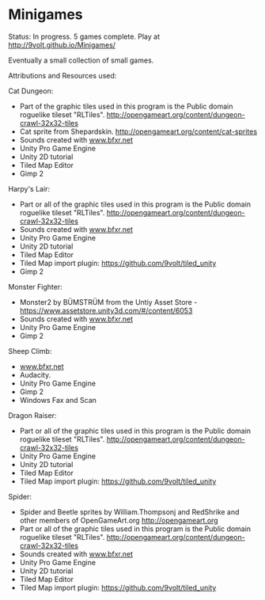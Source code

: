 Minigames
=========
Status:  In progress.  5 games complete.
Play at http://9volt.github.io/Minigames/

Eventually a small collection of small games.

Attributions and Resources used:

Cat Dungeon:
 * Part of the graphic tiles used in this program is the Public domain roguelike tileset "RLTiles".  http://opengameart.org/content/dungeon-crawl-32x32-tiles
 * Cat sprite from Shepardskin. http://opengameart.org/content/cat-sprites
 * Sounds created with www.bfxr.net
 * Unity Pro Game Engine 
 * Unity 2D tutorial
 * Tiled Map Editor
 * Gimp 2

Harpy's Lair:
 * Part or all of the graphic tiles used in this program is the Public domain roguelike tileset "RLTiles".  http://opengameart.org/content/dungeon-crawl-32x32-tiles
 * Sounds created with www.bfxr.net
 * Unity Pro Game Engine 
 * Unity 2D tutorial
 * Tiled Map Editor
 * Tiled Map import plugin: https://github.com/9volt/tiled_unity 
 * Gimp 2

Monster Fighter:
 * Monster2 by BÜMSTRÜM from the Untiy Asset Store - https://www.assetstore.unity3d.com/#/content/6053
 * Sounds created with www.bfxr.net
 * Unity Pro Game Engine 
 * Gimp 2

Sheep Climb:
 * www.bfxr.net
 * Audacity. 
 * Unity Pro Game Engine 
 * Gimp 2
 * Windows Fax and Scan

Dragon Raiser:
 * Part or all of the graphic tiles used in this program is the Public domain roguelike tileset "RLTiles".  http://opengameart.org/content/dungeon-crawl-32x32-tiles
 * Unity Pro Game Engine 
 * Unity 2D tutorial
 * Tiled Map Editor
 * Tiled Map import plugin: https://github.com/9volt/tiled_unity 


Spider:
 * Spider and Beetle sprites by William.Thompsonj and RedShrike and other members of OpenGameArt.org http://opengameart.org
 * Part or all of the graphic tiles used in this program is the Public domain roguelike tileset "RLTiles".  http://opengameart.org/content/dungeon-crawl-32x32-tiles
 * Sounds created with www.bfxr.net
 * Unity Pro Game Engine 
 * Unity 2D tutorial
 * Tiled Map Editor
 * Tiled Map import plugin: https://github.com/9volt/tiled_unity 
